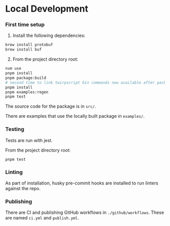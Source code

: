 # Local Development

### First time setup

1. Install the following dependencies:

```sh
brew install protobuf
brew install buf
```

2. From the project directory root:

```sh
nvm use
pnpm install
pnpm package:build
# second time to link twirpscript bin commands now available after package:build in packages
pnpm install
pnpm examples:regen
pnpm test
```

The source code for the package is in `src/`.

There are examples that use the locally built package in `examples/`.

### Testing

Tests are run with jest.

From the project directory root:

`pnpm test`

### Linting

As part of installation, husky pre-commit hooks are installed to run linters against the repo.

### Publishing

There are CI and publishing GitHub workflows in `./github/workflows`. These are named `ci.yml` and `publish.yml`.
